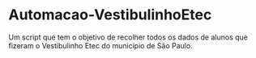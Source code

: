 # Automacao-VestibulinhoEtec
Um script que tem o objetivo de recolher todos os dados de alunos que fizeram o Vestibulinho Etec do município de São Paulo.
